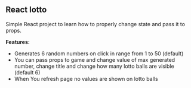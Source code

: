 ## React lotto

Simple React project to learn how to properly change state and pass it to props.

<b>Features:</b>
- Generates 6 random numbers on click in range from 1 to 50 (default)
- You can pass props to game and change value of max generated number, change title and change how many lotto balls are visible (default 6)
- When You  refresh page no values are shown on lotto balls

